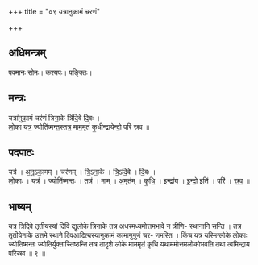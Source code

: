 +++
title = "०९ यत्रानुकामं चरणं"

+++
## अधिमन्त्रम्
पवमानः सोमः। कश्यपः। पङ्क्तिः।

## मन्त्रः
यत्रा॑नुका॒मं चर॑णं त्रिना॒के त्रि॑दि॒वे दि॒वः ।  
लो॒का यत्र॒ ज्योति॑ष्मन्त॒स्तत्र॒ माम॒मृतं॑ कृ॒धीन्द्रा॑येन्दो॒ परि॑ स्रव ॥

## पदपाठः
यत्र॑ । अ॒नु॒ऽका॒मम् । चर॑णम् । त्रि॒ऽना॒के । त्रि॒ऽदि॒वे । दि॒वः ।  
लो॒काः । यत्र॑ । ज्योति॑ष्मन्तः । तत्र॑ । माम् । अ॒मृत॑म् । कृ॒धि॒ । इन्द्रा॑य । इ॒न्दो॒ इति॑ । परि॑ । स्र॒व॒ ॥

## भाष्यम्
यत्र त्रिदिवे तृतीयस्यां दिवि द्युलोके त्रिनाके तत्र अधरमध्यमोत्तमभावे न त्रीणि- स्थानानि सन्ति । तत्र तृतीयेनाके उत्तमे स्थाने दिवआदित्यस्यानुकामं कामानुगुणं चर- णमस्ति । किंच यत्र यस्मिन्लोके लोकाः ज्योतिष्मन्तः ज्योतिर्युक्तास्तिष्ठन्ति तत्र तादृशे लोके माममृतं कृधि यथाममोत्तमलोकोभवति तथा त्वमिन्द्राय परिस्रव ॥ ९ ॥